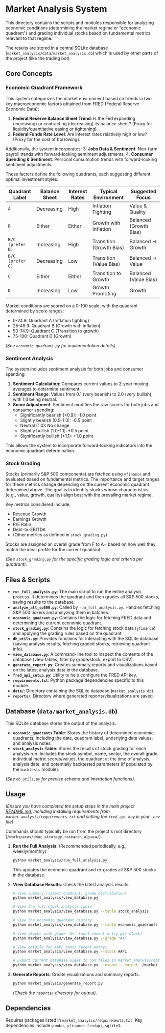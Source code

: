 # Market Analysis System

This directory contains the scripts and modules responsible for analyzing economic conditions (determining the market regime or "economic quadrant") and grading individual stocks based on fundamental metrics relevant to that regime.

The results are stored in a central SQLite database (`market_analysis/data/market_analysis.db`) which is used by other parts of the project (like the trading bot).

## Core Concepts

### Economic Quadrant Framework

This system categorizes the market environment based on trends in two key macroeconomic factors obtained from FRED (Federal Reserve Economic Data):

1.  **Federal Reserve Balance Sheet Trend**: Is the Fed expanding (increasing) or contracting (decreasing) its balance sheet? (Proxy for liquidity/quantitative easing or tightening).
2.  **Federal Funds Rate Level**: Are interest rates relatively high or low? (Proxy for the cost of borrowing).

Additionally, the system incorporates:
3.  **Jobs Data & Sentiment**: Non-farm payroll trends with forward-looking sentiment adjustments.
4.  **Consumer Spending & Sentiment**: Personal consumption trends with forward-looking sentiment adjustments.

These factors define the following quadrants, each suggesting different optimal investment styles:

| Quadrant Label  | Balance Sheet | Interest Rates | Typical Environment     | Suggested Focus    |
|-----------------|---------------|----------------|-----------------------|--------------------|
| `A`             | Decreasing    | High           | Inflation Fighting    | Value & Quality    |
| `B`             | Either        | Either         | Growth with Inflation | Balanced (Growth Bias) |
| `B/C (prefer B)`| Increasing    | High           | Transition (Growth Bias) | Balanced -> Growth |
| `B/C (prefer C)`| Decreasing    | Low            | Transition (Value Bias) | Balanced -> Value  |
| `C`             | Either        | Either         | Transition to Growth  | Balanced (Value Bias) |
| `D`             | Increasing    | Low            | Growth Promoting      | Growth             |

Market conditions are scored on a 0-100 scale, with the quadrant determined by score ranges:
- 0-24.9: Quadrant A (Inflation fighting)
- 25-49.9: Quadrant B (Growth with inflation)
- 50-74.9: Quadrant C (Transition to growth)
- 75-100: Quadrant D (Growth)

*(See `economic_quadrant.py` for implementation details)*.

### Sentiment Analysis

The system includes sentiment analysis for both jobs and consumer spending:

1. **Sentiment Calculation**: Compares current values to 2-year moving averages to determine sentiment.
2. **Sentiment Range**: Values from 0.1 (very bearish) to 2.0 (very bullish), with 1.0 being neutral.
3. **Score Adjustment**: Sentiment modifies the raw scores for both jobs and consumer spending:
   - Significantly bearish (<0.9): -1.0 point
   - Slightly bearish (0.9-1.0): -0.5 point
   - Neutral (1.0): No change
   - Slightly bullish (1.0-1.1): +0.5 point
   - Significantly bullish (>1.1): +1.0 point

This allows the system to incorporate forward-looking indicators into the economic quadrant determination.

### Stock Grading

Stocks (primarily S&P 500 components) are fetched using `yfinance` and evaluated based on fundamental metrics. The importance and target ranges for these metrics change depending on the current economic quadrant determined above. The goal is to identify stocks whose characteristics (e.g., value, growth, quality) align best with the prevailing market regime.

Key metrics considered include:
*   Revenue Growth
*   Earnings Growth
*   P/E Ratio
*   Debt-to-EBITDA
*   (Other metrics as defined in `stock_grading.py`)

Stocks are assigned an overall grade from F to A+ based on how well they match the ideal profile for the current quadrant.

*(See `stock_grading.py` for the specific grading logic and criteria per quadrant)*.

## Files & Scripts

*   **`run_full_analysis.py`**: The main script to run the entire analysis process. It determines the quadrant and then grades all S&P 500 stocks, saving results to the database.
*   **`analyze_all_sp500.py`**: Called by `run_full_analysis.py`. Handles fetching S&P 500 tickers and analyzing them in batches.
*   **`economic_quadrant.py`**: Contains the logic for fetching FRED data and determining the current economic quadrant.
*   **`stock_grading.py`**: Contains the logic for fetching stock data (`yfinance`) and applying the grading rules based on the quadrant.
*   **`db_utils.py`**: Provides functions for interacting with the SQLite database (saving analysis results, fetching graded stocks, retrieving quadrant info).
*   **`view_database.py`**: A command-line tool to inspect the contents of the database (view tables, filter by grade/stock, export to CSV).
*   **`generate_report.py`**: Creates summary reports and visualizations based on the latest analysis data in the database.
*   **`fred_api_setup.py`**: Utility to help configure the FRED API key.
*   **`requirements.txt`**: Python package dependencies specific to this module.
*   **`data/`**: Directory containing the SQLite database (`market_analysis.db`).
*   **`reports/`**: Directory where generated reports/visualizations are saved.

## Database (`data/market_analysis.db`)

This SQLite database stores the output of the analysis.

*   **`economic_quadrants` Table**: Stores the history of determined economic quadrants, including the date, quadrant label, underlying data values, and analysis notes.
*   **`stock_analysis` Table**: Stores the results of stock grading for each analysis run. Includes the stock symbol, name, sector, the overall grade, individual metric scores/values, the quadrant at the time of analysis, analysis date, and potentially backtested parameters (if populated by the `backtests` module).

*(See `db_utils.py` for precise schema and interaction functions)*.

## Usage

*(Ensure you have completed the setup steps in the main project [README.md](../../README.md), including installing requirements from `market_analysis/requirements.txt` and setting the `fred_api_key` in your `.env` file)*.

Commands should typically be run from the project's root directory (`/workspaces/dmac_strategy_research_alpaca/`).

1.  **Run the Full Analysis**: (Recommended periodically, e.g., weekly/monthly)
    ```bash
    python market_analysis/run_full_analysis.py
    ```
    This updates the economic quadrant and re-grades all S&P 500 stocks in the database.

2.  **View Database Results**: Check the latest analysis results.
    ```bash
    # View summary (latest quadrant, grade distribution)
    python market_analysis/view_database.py

    # View the full stock analysis table
    python market_analysis/view_database.py --table stock_analysis

    # View the economic quadrant history
    python market_analysis/view_database.py --table economic_quadrants

    # View stocks with grade 'A+' (most recent entry per stock)
    python market_analysis/view_database.py --grade "A+"

    # View details for AAPL (most recent entry)
    python market_analysis/view_database.py --stock AAPL

    # Export current database views to CSV files in market_analysis/data/export
    python market_analysis/view_database.py --export --output ./market_analysis/data/export
    ```

3.  **Generate Reports**: Create visualizations and summary reports.
    ```bash
    python market_analysis/generate_report.py
    ```
    *(Check the `reports/` directory for output)*.

## Dependencies

Requires packages listed in `market_analysis/requirements.txt`. Key dependencies include `pandas`, `yfinance`, `fredapi`, `sqlite3`. 